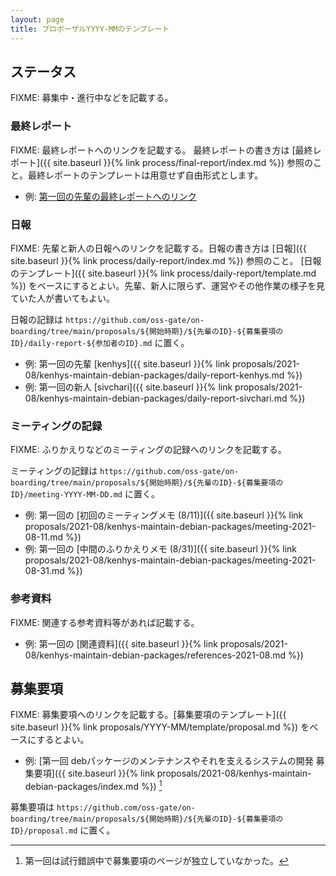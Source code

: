```yaml
---
layout: page
title: プロポーザルYYYY-MMのテンプレート
---
```


## <span id="status">ステータス</span>

FIXME: 募集中・進行中などを記載する。

### 最終レポート

FIXME: 最終レポートへのリンクを記載する。
最終レポートの書き方は [最終レポート]({{ site.baseurl }}{% link process/final-report/index.md %}) 参照のこと。最終レポートのテンプレートは用意せず自由形式とします。

* 例: [第一回の先輩の最終レポートへのリンク](https://oss-gate.github.io/report/on-boarding/2021/10/08/on-boarding-2021-08-kenhys.html)

### 日報

FIXME: 先輩と新人の日報へのリンクを記載する。日報の書き方は [日報]({{ site.baseurl }}{% link process/daily-report/index.md %}) 参照のこと。
[日報のテンプレート]({{ site.baseurl }}{% link process/daily-report/template.md %}) をベースにするとよい。先輩、新人に限らず、運営やその他作業の様子を見ていた人が書いてもよい。

日報の記録は `https://github.com/oss-gate/on-boarding/tree/main/proposals/${開始時期}/${先輩のID}-${募集要項のID}/daily-report-${参加者のID}.md` に置く。

* 例: 第一回の先輩 [kenhys]({{ site.baseurl }}{% link proposals/2021-08/kenhys-maintain-debian-packages/daily-report-kenhys.md %})
* 例: 第一回の新人 [sivchari]({{ site.baseurl }}{% link proposals/2021-08/kenhys-maintain-debian-packages/daily-report-sivchari.md %})

### ミーティングの記録

FIXME: ふりかえりなどのミーティングの記録へのリンクを記載する。

ミーティングの記録は `https://github.com/oss-gate/on-boarding/tree/main/proposals/${開始時期}/${先輩のID}-${募集要項のID}/meeting-YYYY-MM-DD.md` に置く。


* 例: 第一回の [初回のミーティングメモ (8/11)]({{ site.baseurl }}{% link proposals/2021-08/kenhys-maintain-debian-packages/meeting-2021-08-11.md %})
* 例: 第一回の [中間のふりかえりメモ (8/31)]({{ site.baseurl }}{% link proposals/2021-08/kenhys-maintain-debian-packages/meeting-2021-08-31.md %})

### 参考資料

FIXME: 関連する参考資料等があれば記載する。

* 例: 第一回の [関連資料]({{ site.baseurl }}{% link proposals/2021-08/kenhys-maintain-debian-packages/references-2021-08.md %})

## 募集要項

FIXME: 募集要項へのリンクを記載する。[募集要項のテンプレート]({{ site.baseurl }}{% link proposals/YYYY-MM/template/proposal.md %}) をベースにするとよい。

* 例: [第一回 debパッケージのメンテナンスやそれを支えるシステムの開発 募集要項]({{ site.baseurl }}{% link proposals/2021-08/kenhys-maintain-debian-packages/index.md %}) [^proposal]

募集要項は `https://github.com/oss-gate/on-boarding/tree/main/proposals/${開始時期}/${先輩のID}-${募集要項のID}/proposal.md` に置く。

[^proposal]: 第一回は試行錯誤中で募集要項のページが独立していなかった。
